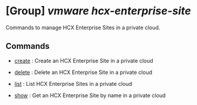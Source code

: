 # [Group] _vmware hcx-enterprise-site_

Commands to manage HCX Enterprise Sites in a private cloud.

## Commands

- [create](/Commands/vmware/hcx-enterprise-site/_create.md)
: Create an HCX Enterprise Site in a private cloud

- [delete](/Commands/vmware/hcx-enterprise-site/_delete.md)
: Delete an HCX Enterprise Site in a private cloud

- [list](/Commands/vmware/hcx-enterprise-site/_list.md)
: List HCX Enterprise Sites in a private cloud

- [show](/Commands/vmware/hcx-enterprise-site/_show.md)
: Get an HCX Enterprise Site by name in a private cloud
